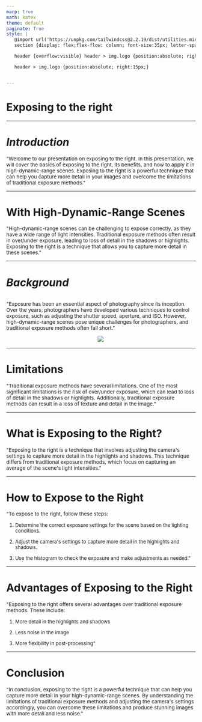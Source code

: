 ```yaml
---
marp: true
math: katex
theme: default
paginate: True
style: |
   @import url('https://unpkg.com/tailwindcss@2.2.19/dist/utilities.min.css');
   section {display: flex;flex-flow: column; font-size:35px; letter-spacing:1.4px;}

   header {overflow:visible} header > img.logo {position:absolute; right:15px;}

   header > img.logo {position:absolute; right:15px;}


---
```

<!-- backgroundColor: #858188 -->
<!-- _class: lead -->

 # **Exposing to the right**

---
<style scoped>p,li {font-size:0.96em}</style>

 # _Introduction_


"Welcome to our presentation on exposing to the right. In this presentation, we will cover the basics of exposing to the right, its benefits, and how to apply it in high-dynamic-range scenes. Exposing to the right is a powerful technique that can help you capture more detail in your images and overcome the limitations of traditional exposure methods."

---
<style scoped>p,li {font-size:0.96em}</style>

 # With High-Dynamic-Range Scenes

"High-dynamic-range scenes can be challenging to expose correctly, as they have a wide range of light intensities. Traditional exposure methods often result in over/under exposure, leading to loss of detail in the shadows or highlights. Exposing to the right is a technique that allows you to capture more detail in these scenes."


---
<style scoped>p,li {font-size:0.92em}</style>

 # _Background_
<div style='flex:1 1 auto; min-height:0;' class="grid grid-cols-8 gap-4">
<div style='display:flex; flex-flow:column; min-height:0;' class="col-span-4">


"Exposure has been an essential aspect of photography since its inception. Over the years, photographers have developed various techniques to control exposure, such as adjusting the shutter speed, aperture, and ISO. However, high-dynamic-range scenes pose unique challenges for photographers, and traditional exposure methods often fall short."
</div>

<div style='display:flex; flex-flow:column; min-height:0;' class="col-span-4">

<div style="display: flex; flex: 1 1 auto; flex-flow: row; min-height: 0"><div style="display: flex; flex: 1 1 auto; justify-content: center;min-height:0;min-width:0; margin-bottom:0.1em;;margin-right:0.15em">
<img style='object-fit: contain; max-height:100%; max-width:100%; background-color: rgba(0,0,0,0);' src='https://upload.wikimedia.org/wikipedia/commons/thumb/a/ae/Linear_Distribution_versus_Gamma_Corrected_Distribution.png/220px-Linear_Distribution_versus_Gamma_Corrected_Distribution.png'/>
</div>
</div>

</div>

</div>


---
<style scoped>p,li {font-size:0.96em}</style>

 # Limitations

"Traditional exposure methods have several limitations. One of the most significant limitations is the risk of over/under exposure, which can lead to loss of detail in the shadows or highlights. Additionally, traditional exposure methods can result in a loss of texture and detail in the image."


---
<style scoped>p,li {font-size:0.96em}</style>

 # **What is Exposing to the Right?**

"Exposing to the right is a technique that involves adjusting the camera's settings to capture more detail in the highlights and shadows. This technique differs from traditional exposure methods, which focus on capturing an average of the scene's light intensities."


---
<style scoped>p,li {font-size:0.84em}</style>

 # How to Expose to the Right


"To expose to the right, follow these steps:

1. Determine the correct exposure settings for the scene based on the lighting conditions.

2. Adjust the camera's settings to capture more detail in the highlights and shadows.

3. Use the histogram to check the exposure and make adjustments as needed."

---
<style scoped>p,li {font-size:0.84em}</style>

 # Advantages of Exposing to the Right

"Exposing to the right offers several advantages over traditional exposure methods. These include:

1. More detail in the highlights and shadows

2. Less noise in the image

3. More flexibility in post-processing"


---
<style scoped>p,li {font-size:0.96em}</style>

 # Conclusion


"In conclusion, exposing to the right is a powerful technique that can help you capture more detail in your high-dynamic-range scenes. By understanding the limitations of traditional exposure methods and adjusting the camera's settings accordingly, you can overcome these limitations and produce stunning images with more detail and less noise."